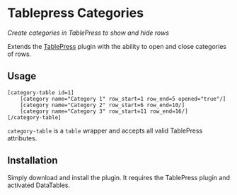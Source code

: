 # Tablepress Categories
*Create categories in TablePress to show and hide rows*

Extends the [TablePress](https://tablepress.org/) plugin with the ability to open and close categories of rows.

## Usage

```
[category-table id=1]
    [category name="Category 1" row_start=1 row_end=5 opened="true"/]
    [category name="Category 2" row_start=6 row_end=10/]
    [category name="Category 3" row_start=11 row_end=16/]
[/category-table]
```

``category-table`` is a ``table`` wrapper and accepts all valid TablePress attributes.

## Installation

Simply download and install the plugin. It requires the TablePress plugin and activated DataTables.
